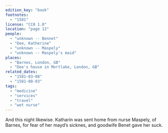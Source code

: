 ```yaml
---
edition_key: "book"
footnotes:
  - "1581"
license: "CC0 1.0"
location: "page 12"
people:
  - "unknown -- Bennet"
  - "Dee, Katherine"
  - "unknown -- Maspely"
  - "unknown -- Maspely's maid"
places:
  - "Barnes, London, GB"
  - "Dee's house in Mortlake, London, GB"
related_dates:
  - "1581-03-08"
  - "1581-08-03"
tags:
  - "medicine"
  - "services"
  - "travel"
  - "wet nurse"
---
```

And this night likewise. Katharin was sent
home from nurse Maspely, of Barnes, for fear of her mayd’s
sicknes, and goodwife Benet gave her suck.
